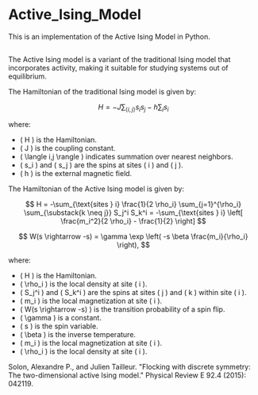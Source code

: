 # Active_Ising_Model
This is an implementation of the Active Ising Model in Python.
##
The Active Ising model is a variant of the traditional Ising model that incorporates activity, making it suitable for studying systems out of equilibrium.

The Hamiltonian of the traditional Ising model is given by:

$$
H = -J \sum_{\langle i,j \rangle} s_i s_j - h \sum_i s_i
$$

where:
- \( H \) is the Hamiltonian.
- \( J \) is the coupling constant.
- \( \langle i,j \rangle \) indicates summation over nearest neighbors.
- \( s_i \) and \( s_j \) are the spins at sites \( i \) and \( j \).
- \( h \) is the external magnetic field.

The Hamiltonian of the Active Ising model is given by:

$$
H = -\sum_{\text{sites } i} \frac{1}{2 \rho_i} \sum_{j=1}^{\rho_i} \sum_{\substack{k \neq j}} S_j^i S_k^i = -\sum_{\text{sites } i} \left[ \frac{m_i^2}{2 \rho_i} - \frac{1}{2} \right]
$$

$$
W(s \rightarrow -s) = \gamma \exp \left( -s \beta \frac{m_i}{\rho_i} \right),
$$

where:
- \( H \) is the Hamiltonian.
- \( \rho_i \) is the local density at site \( i \).
- \( S_j^i \) and \( S_k^i \) are the spins at sites \( j \) and \( k \) within site \( i \).
- \( m_i \) is the local magnetization at site \( i \).
- \( W(s \rightarrow -s) \) is the transition probability of a spin flip.
- \( \gamma \) is a constant.
- \( s \) is the spin variable.
- \( \beta \) is the inverse temperature.
- \( m_i \) is the local magnetization at site \( i \).
- \( \rho_i \) is the local density at site \( i \).

Solon, Alexandre P., and Julien Tailleur. "Flocking with discrete symmetry: The two-dimensional active Ising model." Physical Review E 92.4 (2015): 042119.
